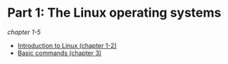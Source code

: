 # Part 1: The Linux operating systems
*chapter 1-5*

* [Introduction to Linux (chapter 1-2)](./IntroductionToLinux.md)
* [Basic commands (chapter 3)](./BasicCommands.md)